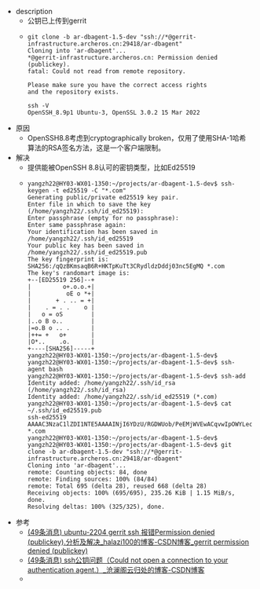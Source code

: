 - description
	- 公钥已上传到gerrit
	- ```
	  git clone -b ar-dbagent-1.5-dev "ssh://*@gerrit-infrastructure.archeros.cn:29418/ar-dbagent"
	  Cloning into 'ar-dbagent'...
	  *@gerrit-infrastructure.archeros.cn: Permission denied (publickey).
	  fatal: Could not read from remote repository.
	  
	  Please make sure you have the correct access rights
	  and the repository exists.
	  
	  ssh -V
	  OpenSSH_8.9p1 Ubuntu-3, OpenSSL 3.0.2 15 Mar 2022
	  ```
- 原因
	- OpenSSH8.8考虑到cryptographically broken，仅用了使用SHA-1哈希算法的RSA签名方法，这是一个客户端限制。
- 解决
	- 提供能被OpenSSH 8.8认可的密钥类型，比如Ed25519
	- ```
	  yangzh22@HY03-WX01-1350:~/projects/ar-dbagent-1.5-dev$ ssh-keygen -t ed25519 -C "*.com"
	  Generating public/private ed25519 key pair.
	  Enter file in which to save the key (/home/yangzh22/.ssh/id_ed25519):
	  Enter passphrase (empty for no passphrase):
	  Enter same passphrase again:
	  Your identification has been saved in /home/yangzh22/.ssh/id_ed25519
	  Your public key has been saved in /home/yangzh22/.ssh/id_ed25519.pub
	  The key fingerprint is:
	  SHA256:/qQzBKmsaqB6R+HKTpKuTt3CRydldzDddj03nc5EgMQ *.com
	  The key's randomart image is:
	  +--[ED25519 256]--+
	  |         o+.o.o.+|
	  |          oE o *+|
	  |       + . .. = +|
	  |    . = . .    o |
	  |   o = oS        |
	  |..o B o..        |
	  |=o.B o .. .      |
	  |++= +   o+       |
	  |O*..    .o.      |
	  +----[SHA256]-----+
	  yangzh22@HY03-WX01-1350:~/projects/ar-dbagent-1.5-dev$
	  yangzh22@HY03-WX01-1350:~/projects/ar-dbagent-1.5-dev$ ssh-agent bash
	  yangzh22@HY03-WX01-1350:~/projects/ar-dbagent-1.5-dev$ ssh-add
	  Identity added: /home/yangzh22/.ssh/id_rsa (/home/yangzh22/.ssh/id_rsa)
	  Identity added: /home/yangzh22/.ssh/id_ed25519 (*.com)
	  yangzh22@HY03-WX01-1350:~/projects/ar-dbagent-1.5-dev$ cat ~/.ssh/id_ed25519.pub
	  ssh-ed25519 AAAAC3NzaC1lZDI1NTE5AAAAINjI6YDzU/RGDWUob/PeEMjWVEwACqvwIpOWYLec41CT *.com
	  yangzh22@HY03-WX01-1350:~/projects/ar-dbagent-1.5-dev$
	  yangzh22@HY03-WX01-1350:~/projects/ar-dbagent-1.5-dev$ git clone -b ar-dbagent-1.5-dev "ssh://*@gerrit-infrastructure.archeros.cn:29418/ar-dbagent"
	  Cloning into 'ar-dbagent'...
	  remote: Counting objects: 84, done
	  remote: Finding sources: 100% (84/84)
	  remote: Total 695 (delta 28), reused 668 (delta 28)
	  Receiving objects: 100% (695/695), 235.26 KiB | 1.15 MiB/s, done.
	  Resolving deltas: 100% (325/325), done.
	  ```
- 参考
	- [(49条消息) ubuntu-2204 gerrit ssh 报错Permission denied (publickey).分析及解决_halazi100的博客-CSDN博客_gerrit permission denied (publickey)](https://blog.csdn.net/halazi100/article/details/124496131)
	- [(49条消息) ssh公钥问题（Could not open a connection to your authentication agent.）_沧澜阁云归处的博客-CSDN博客](https://blog.csdn.net/benisarookie/article/details/113114604)
	-